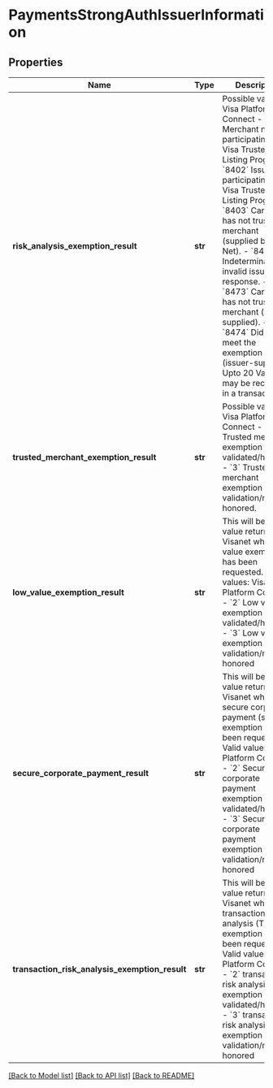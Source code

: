 # PaymentsStrongAuthIssuerInformation

## Properties
Name | Type | Description | Notes
------------ | ------------- | ------------- | -------------
**risk_analysis_exemption_result** | **str** | Possible values: Visa Platform Connect - &#x60;8401&#x60; Merchant not participating in Visa Trusted Listing Program. - &#x60;8402&#x60; Issuer not participating in Visa Trusted Listing Program. - &#x60;8403&#x60; Cardholder has not trusted the merchant (supplied by Visa Net). - &#x60;8404&#x60; Indeterminate or invalid issuer response. - &#x60;8473&#x60; Cardholder has not trusted the merchant (issuer-supplied). - &#x60;8474&#x60; Did not meet the exemption criteria (issuer-supplied).  Upto 20 Values may be received in a transaction.  | [optional] 
**trusted_merchant_exemption_result** | **str** | Possible values: Visa Platform Connect - &#x60;2&#x60; Trusted merchant exemption validated/honored. - &#x60;3&#x60; Trusted merchant exemption failed validation/not honored.  | [optional] 
**low_value_exemption_result** | **str** | This will be the value returned by Visanet when low value exemption has been requested.  Valid values: Visa Platform Connect - &#x60;2&#x60; Low value exemption validated/honored - &#x60;3&#x60; Low value exemption failed validation/not honored  | [optional] 
**secure_corporate_payment_result** | **str** | This will be the value returned by Visanet when secure corporate payment (scp) exemption has been requested.  Valid values: Visa Platform Connect - &#x60;2&#x60; Secure corporate payment exemption validated/honored - &#x60;3&#x60; Secure corporate payment exemption failed validation/not honored  | [optional] 
**transaction_risk_analysis_exemption_result** | **str** | This will be the value returned by Visanet when transaction risk analysis (TRA) exemption has been requested.    Valid values: Visa Platform Connect   - &#x60;2&#x60; transaction risk analysis (TRA) exemption validated/honored   - &#x60;3&#x60; transaction risk analysis (TRA) exemption failed validation/not honored  | [optional] 

[[Back to Model list]](../README.md#documentation-for-models) [[Back to API list]](../README.md#documentation-for-api-endpoints) [[Back to README]](../README.md)


